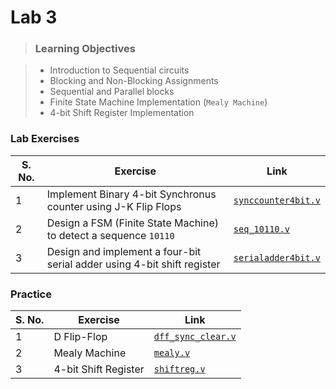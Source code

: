 # Lab 3

> <h3>Learning Objectives</h3>

> - Introduction to Sequential circuits
> - Blocking and Non-Blocking Assignments
> - Sequential and Parallel blocks
> - Finite State Machine Implementation (`Mealy Machine`)
> - 4-bit Shift Register Implementation

### Lab Exercises

| S. No. | Exercise | Link |
| ------------- | ------------- | -- |
| 1  | Implement Binary 4-bit Synchronus counter using J-K Flip Flops | [`synccounter4bit.v`](lab-exercises/synccounter4bit.v) |
| 2  | Design a FSM (Finite State Machine) to detect a sequence `10110` | [`seq_10110.v`](lab-exercises/seq_10110.v) |
| 3  | Design and implement a four-bit serial adder using 4-bit shift register | [`serialadder4bit.v`](lab-exercises/serialadder4bit.v) |

### Practice

| S. No. | Exercise | Link |
| ------------- | ------------- | -- |
| 1  | D Flip-Flop | [`dff_sync_clear.v`](practice/dff_sync_clear.v) |
| 2  | Mealy Machine | [`mealy.v`](practice/mealy.v) |
| 3  | 4-bit Shift Register | [`shiftreg.v`](practice/shiftreg.v) |


